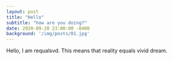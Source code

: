 ```yaml
---
layout: post
title: "Hello"
subtitle: "how are you doing?"
date: 2020-09-20 23:00:00 -0400
background: '/img/posts/01.jpg'
---
```


Hello, I am requalsvd.
This means that reality equals vivid dream.
